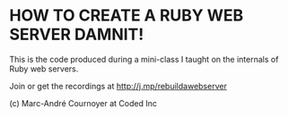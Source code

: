 # HOW TO CREATE A RUBY WEB SERVER DAMNIT!

This is the code produced during a mini-class I taught on the internals of Ruby web servers.

Join or get the recordings at http://j.mp/rebuildawebserver

(c) Marc-André Cournoyer at Coded Inc
